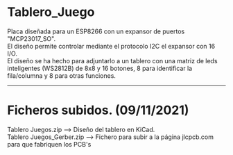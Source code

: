 # Tablero_Juego
Placa diseñada para un ESP8266 con un expansor de puertos "MCP23017_SO".<br>
El diseño permite controlar mediante el protocolo I2C el expansor con 16 I/O.<br>
El diseño se ha hecho para adjuntarlo a un tablero con una matriz de leds inteligentes
(WS2812B) de 8x8 y 16 botones, 8 para identificar la fila/columna y 8 para otras funciones.<br>

------------------------------------------------------------------------------------------
Ficheros subidos. (09/11/2021)
==============================
Tablero Juegos.zip --> Diseño del tablero en KiCad.<br>
Tablero Juegos_Gerber.zip --> Fichero para subir a la página jlcpcb.com para que fabriquen los PCB's
